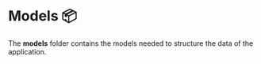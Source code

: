 # Models 📦

The **models** folder contains the models needed to structure the data of the application.